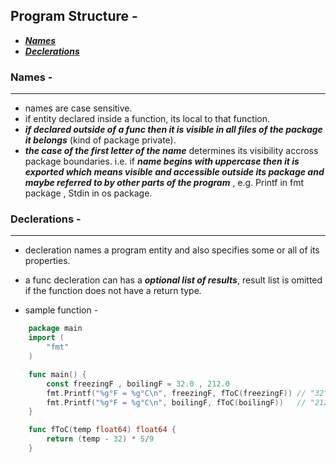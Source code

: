 ## Program Structure -  
   * ***[Names](#names--)*** 
   * ***[Declerations](#declerations--)***

### Names -
----------

- names are case sensitive.
- if entity declared inside a function, its local to that function.
- ***if declared outside of a func then it is visible in all files of the package it belongs*** (kind of package private).
- ***the case of the first letter of the name*** determines its visibility accross package boundaries. i.e. if ***name begins with uppercase then it is **exported** which means visible and accessible outside its package and maybe referred to by other parts of the program*** , e.g. Printf in fmt package , Stdin in os package.



### Declerations -
----------

- decleration names a program entity and also specifies some or all of its properties.
- a func decleration can has a ***optional list of results***, result list is omitted if the function does not have a return type.

- sample function -
```go
    package main
    import (
        "fmt"
    )

    func main() {
        const freezingF , boilingF = 32.0 , 212.0
        fmt.Printf("%g°F = %g°C\n", freezingF, fToC(freezingF)) // "32°F = 0°C"
        fmt.Printf("%g°F = %g°C\n", boilingF, fToC(boilingF))   // "212°F = 100°C"
    }

    func fToC(temp float64) float64 {
        return (temp - 32) * 5/9
    }
```